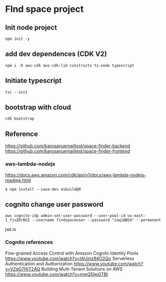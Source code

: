 # FInd space project

## Init node project
```
npm init -y
```
## add dev dependences (CDK V2)
```
npm i -D aws-cdk aws-cdk-lib constructs ts-node typescript
```
## Initiate typescript
```
tsc --init
```

## bootstrap with cloud
```
cdk bootstrap
```


## Reference
https://github.com/barosanuemailtest/space-finder-backend
https://github.com/barosanuemailtest/space-finder-frontend


### aws-lambda-nodejs
https://docs.aws.amazon.com/cdk/api/v1/docs/aws-lambda-nodejs-readme.html

```
$ npm install --save-dev esbuild@0
```

## cognito change user password
```
aws cognito-idp admin-set-user-password --user-pool-id us-east-1_YjuZDrBGZ --username findspaceuser --password "zaq1@WSX" --permanent
```
jwt.io

### Cognito references
Fine-grained Access Control with Amazon Cognito Identity Pools
https://www.youtube.com/watch?v=tAUmz94O2Qo
Serverless Authentication and Authorization
https://www.youtube.com/watch?v=VZqG7HjT2AQ
Building Multi-Tenant Solutions on AWS
https://www.youtube.com/watch?v=mwQ5lipGTBI
